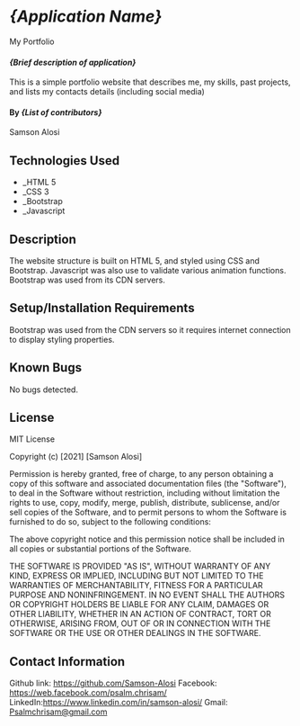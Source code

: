 # _{Application Name}_
My Portfolio

#### _{Brief description of application}_
This is a simple portfolio website that describes me, my skills, past projects, and lists my contacts details (including social media)

#### By _**{List of contributors}**_
Samson Alosi
## Technologies Used

* _HTML 5
* _CSS 3
* _Bootstrap
* _Javascript

## Description

The website structure is built on HTML 5, and styled using CSS and Bootstrap. Javascript was also use to validate various animation functions. Bootstrap was used from its CDN servers.

## Setup/Installation Requirements

Bootstrap was used from the CDN servers so it requires internet connection to display styling properties.

## Known Bugs

No bugs detected.

## License
MIT License

Copyright (c) [2021] [Samson Alosi]

Permission is hereby granted, free of charge, to any person obtaining a copy
of this software and associated documentation files (the "Software"), to deal
in the Software without restriction, including without limitation the rights
to use, copy, modify, merge, publish, distribute, sublicense, and/or sell
copies of the Software, and to permit persons to whom the Software is
furnished to do so, subject to the following conditions:

The above copyright notice and this permission notice shall be included in all
copies or substantial portions of the Software.

THE SOFTWARE IS PROVIDED "AS IS", WITHOUT WARRANTY OF ANY KIND, EXPRESS OR
IMPLIED, INCLUDING BUT NOT LIMITED TO THE WARRANTIES OF MERCHANTABILITY,
FITNESS FOR A PARTICULAR PURPOSE AND NONINFRINGEMENT. IN NO EVENT SHALL THE
AUTHORS OR COPYRIGHT HOLDERS BE LIABLE FOR ANY CLAIM, DAMAGES OR OTHER
LIABILITY, WHETHER IN AN ACTION OF CONTRACT, TORT OR OTHERWISE, ARISING FROM,
OUT OF OR IN CONNECTION WITH THE SOFTWARE OR THE USE OR OTHER DEALINGS IN THE
SOFTWARE.
## Contact Information
Github link: https://github.com/Samson-Alosi
Facebook: https://web.facebook.com/psalm.chrisam/
LinkedIn:https://www.linkedin.com/in/samson-alosi/
Gmail: Psalmchrisam@gmail.com
